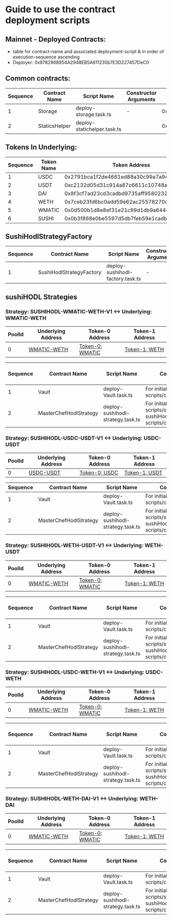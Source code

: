 # Guide to use the contract deployment scripts

## Mainnet - Deployed Contracts:

- table for contract-name and associated deployment-script & in order of execution-sequence ascending
- Deployer: 0x9782968954A2948EB5A611235b7E3D227457DeC0

## Common contracts:

|Sequence | Contract Name | Script Name | Constructor Arguments | Deployed Contract Address |
|---|---|---|---|---|
|1 | Storage | deploy-storage.task.ts | - | 0x7E428A383D0F3A3B8e2D4a0cA2cDde8792878e2c |
|2 | StaticsHelper | deploy-statichelper.task.ts | | 0xC1f99f723C7bDF1313140BFA29390138F1b325bf |

## Tokens In Underlying:

|Sequence | Token Name | Token Address | PolygonScan |
|---|---|---|---|
| 1 | USDC   | 0x2791bca1f2de4661ed88a30c99a7a9449aa84174 | https://polygonscan.com/token/0x2791bca1f2de4661ed88a30c99a7a9449aa84174 |
| 2 | USDT   | 0xc2132d05d31c914a87c6611c10748aeb04b58e8f | https://polygonscan.com/token/0xc2132d05d31c914a87c6611c10748aeb04b58e8f |
| 3 | DAI    | 0x8f3cf7ad23cd3cadbd9735aff958023239c6a063 | https://polygonscan.com/token/0x8f3cf7ad23cd3cadbd9735aff958023239c6a063 |
| 4 | WETH   | 0x7ceb23fd6bc0add59e62ac25578270cff1b9f619 | https://polygonscan.com/token/0x7ceb23fd6bc0add59e62ac25578270cff1b9f619 |
| 5 | WMATIC | 0x0d500b1d8e8ef31e21c99d1db9a6444d3adf1270 | https://polygonscan.com/address/0x0d500b1d8e8ef31e21c99d1db9a6444d3adf1270 |
| 6 | SUSHI  | 0x0b3f868e0be5597d5db7feb59e1cadbb0fdda50a | https://polygonscan.com/token/0x0b3f868e0be5597d5db7feb59e1cadbb0fdda50a |


## SushiHodlStrategyFactory

|Sequence | Contract Name | Script Name | Constructor Arguments | Deployed Contract Address |
|---|---|---|---|---|
|1| SushiHodlStrategyFactory | deploy-sushihodl-factory.task.ts | - |  0x274Fd47DE106dB114Bd87f7c52e28996B5F066f9 |

## sushiHODL Strategies

### Strategy: SUSHIHODL-WMATIC-WETH-V1 <-> Underlying: WMATIC-WETH

| PoolId | Underlying Address | Token-0 Address | Token-1 Address | 
|---|---|---|---|
| 0 | [WMATIC-WETH](https://polygonscan.com/address/0xc4e595acDD7d12feC385E5dA5D43160e8A0bAC0E) | [Token-0: WMATIC](https://polygonscan.com/readContract?m=normal&a=0xc4e595acDD7d12feC385E5dA5D43160e8A0bAC0E&v=0x85de135ff062df790a5f20b79120f17d3da63b2d&t=false#readCollapse15)  | [Token-1: WETH](https://polygonscan.com/readContract?m=normal&a=0xc4e595acDD7d12feC385E5dA5D43160e8A0bAC0E&v=0x85de135ff062df790a5f20b79120f17d3da63b2d&t=false#readCollapse15) |


|Sequence | Contract Name | Script Name | Constructor Arguments | Deployed Contract Address |
|---|---|---|---|---|
|1| Vault | deploy-Vault.task.ts | For initialise arguments refer to: scripts/config/deploy-config.ts | |
|2| MasterChefHodlStrategy | deploy-sushihodl-strategy.task.ts | For initialise arguments refer to: scripts/strategy/sushiHODL/deploy-sushiHodl-config.ts & scripts/config/deploy-config.ts  |  |


### Strategy: SUSHIHODL-USDC-USDT-V1 <-> Underlying: USDC-USDT

| PoolId | Underlying Address | Token-0 Address | Token-1 Address |
|---|---|---|---|
| 0 | [USDC-USDT](https://polygonscan.com/address/0x4B1F1e2435A9C96f7330FAea190Ef6A7C8D70001) | [Token-0: USDC](https://polygonscan.com/readContract?m=normal&a=0x4B1F1e2435A9C96f7330FAea190Ef6A7C8D70001&v=0x85de135ff062df790a5f20b79120f17d3da63b2d&t=false#readCollapse15)  | [Token-1: USDT](https://polygonscan.com/readContract?m=normal&a=0x4B1F1e2435A9C96f7330FAea190Ef6A7C8D70001&v=0x85de135ff062df790a5f20b79120f17d3da63b2d&t=false#readCollapse16) |

|Sequence | Contract Name | Script Name | Constructor Arguments | Deployed Contract Address |
|---|---|---|---|---|
|1| Vault | deploy-Vault.task.ts | For initialise arguments refer to: scripts/config/deploy-config.ts | 0xcDE80036e5BA91d3cAF62ce83a4FF83bAf4f8738 |
|2| MasterChefHodlStrategy | deploy-sushihodl-strategy.task.ts | For initialise arguments refer to: scripts/strategy/sushiHODL/deploy-sushiHodl-config.ts & scripts/config/deploy-config.ts  | 0x26D79892361850E683BB87803D6C34E6D923BF8c |


### Strategy: SUSHIHODL-WETH-USDT-V1 <-> Underlying: WETH-USDT

| PoolId | Underlying Address | Token-0 Address | Token-1 Address |
|---|---|---|---|
| 0 | [WMATIC-WETH](https://polygonscan.com/address/0xc4e595acDD7d12feC385E5dA5D43160e8A0bAC0E) | [Token-0: WMATIC](https://polygonscan.com/readContract?m=normal&a=0xc4e595acDD7d12feC385E5dA5D43160e8A0bAC0E&v=0x85de135ff062df790a5f20b79120f17d3da63b2d&t=false#readCollapse15)  | [Token-1: WETH](https://polygonscan.com/readContract?m=normal&a=0xc4e595acDD7d12feC385E5dA5D43160e8A0bAC0E&v=0x85de135ff062df790a5f20b79120f17d3da63b2d&t=false#readCollapse15) |


|Sequence | Contract Name | Script Name | Constructor Arguments | Deployed Contract Address |
|---|---|---|---|---|
|1| Vault | deploy-Vault.task.ts | For initialise arguments refer to: scripts/config/deploy-config.ts | |
|2| MasterChefHodlStrategy | deploy-sushihodl-strategy.task.ts | For initialise arguments refer to: scripts/strategy/sushiHODL/deploy-sushiHodl-config.ts & scripts/config/deploy-config.ts  |  |


### Strategy: SUSHIHODL-USDC-WETH-V1 <-> Underlying: USDC-WETH

| PoolId | Underlying Address | Token-0 Address | Token-1 Address |
|---|---|---|---|
| 0 | [WMATIC-WETH](https://polygonscan.com/address/0xc4e595acDD7d12feC385E5dA5D43160e8A0bAC0E) | [Token-0: WMATIC](https://polygonscan.com/readContract?m=normal&a=0xc4e595acDD7d12feC385E5dA5D43160e8A0bAC0E&v=0x85de135ff062df790a5f20b79120f17d3da63b2d&t=false#readCollapse15)  | [Token-1: WETH](https://polygonscan.com/readContract?m=normal&a=0xc4e595acDD7d12feC385E5dA5D43160e8A0bAC0E&v=0x85de135ff062df790a5f20b79120f17d3da63b2d&t=false#readCollapse15) |


|Sequence | Contract Name | Script Name | Constructor Arguments | Deployed Contract Address |
|---|---|---|---|---|
|1| Vault | deploy-Vault.task.ts | For initialise arguments refer to: scripts/config/deploy-config.ts | |
|2| MasterChefHodlStrategy | deploy-sushihodl-strategy.task.ts | For initialise arguments refer to: scripts/strategy/sushiHODL/deploy-sushiHodl-config.ts & scripts/config/deploy-config.ts  |  |


### Strategy: SUSHIHODL-WETH-DAI-V1 <-> Underlying: WETH-DAI

| PoolId | Underlying Address | Token-0 Address | Token-1 Address |
|---|---|---|---|
| 0 | [WMATIC-WETH](https://polygonscan.com/address/0xc4e595acDD7d12feC385E5dA5D43160e8A0bAC0E) | [Token-0: WMATIC](https://polygonscan.com/readContract?m=normal&a=0xc4e595acDD7d12feC385E5dA5D43160e8A0bAC0E&v=0x85de135ff062df790a5f20b79120f17d3da63b2d&t=false#readCollapse15)  | [Token-1: WETH](https://polygonscan.com/readContract?m=normal&a=0xc4e595acDD7d12feC385E5dA5D43160e8A0bAC0E&v=0x85de135ff062df790a5f20b79120f17d3da63b2d&t=false#readCollapse15) |


|Sequence | Contract Name | Script Name | Constructor Arguments | Deployed Contract Address |
|---|---|---|---|---|
|1| Vault | deploy-Vault.task.ts | For initialise arguments refer to: scripts/config/deploy-config.ts | |
|2| MasterChefHodlStrategy | deploy-sushihodl-strategy.task.ts | For initialise arguments refer to: scripts/strategy/sushiHODL/deploy-sushiHodl-config.ts & scripts/config/deploy-config.ts  |  |

